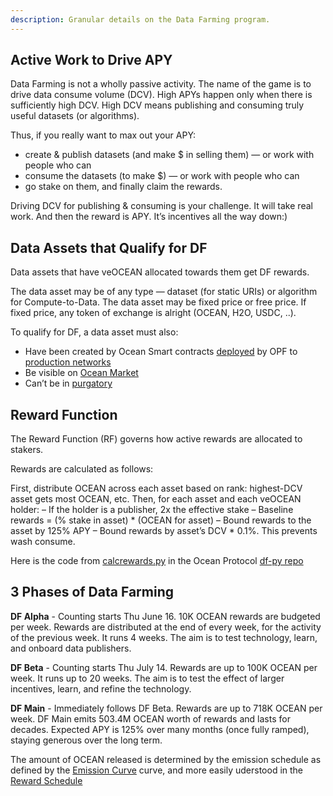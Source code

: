```yaml
---
description: Granular details on the Data Farming program.
---
```

## Active Work to Drive APY

Data Farming is not a wholly passive activity. The name of the game is to drive data consume volume (DCV). High APYs happen only when there is sufficiently high DCV. High DCV means publishing and consuming truly useful datasets (or algorithms).

Thus, if you really want to max out your APY:
- create & publish datasets (and make $ in selling them) — or work with people who can
- consume the datasets (to make $) — or work with people who can
- go stake on them, and finally claim the rewards.

Driving DCV for publishing & consuming is your challenge. It will take real work. And then the reward is APY. It’s incentives all the way down:)

## Data Assets that Qualify for DF

Data assets that have veOCEAN allocated towards them get DF rewards.

The data asset may be of any type — dataset (for static URIs) or algorithm for Compute-to-Data. The data asset may be fixed price or free price. If fixed price, any token of exchange is alright (OCEAN, H2O, USDC, ..).

To qualify for DF, a data asset must also:
- Have been created by Ocean Smart contracts [deployed](https://github.com/oceanprotocol/contracts/blob/v4main/addresses/address.json) by OPF to [production networks](https://docs.oceanprotocol.com/core-concepts/networks)
- Be visible on [Ocean Market](https://market.oceanprotocol.com/)
- Can’t be in [purgatory](https://github.com/oceanprotocol/list-purgatory/blob/main/policies/README.md)

## Reward Function

The Reward Function (RF) governs how active rewards are allocated to stakers.

Rewards are calculated as follows:

First, distribute OCEAN across each asset based on rank: highest-DCV asset gets most OCEAN, etc.
Then, for each asset and each veOCEAN holder:
– If the holder is a publisher, 2x the effective stake
– Baseline rewards = (% stake in asset) * (OCEAN for asset)
– Bound rewards to the asset by 125% APY
– Bound rewards by asset’s DCV * 0.1%. This prevents wash consume.

Here is the code from [calcrewards.py](https://github.com/oceanprotocol/df-py/blob/main/util/calcrewards.py) in the Ocean Protocol [df-py repo](https://github.com/oceanprotocol/df-py/)

## 3 Phases of Data Farming

**DF Alpha** - Counting starts Thu June 16. 10K OCEAN rewards are budgeted per week. Rewards are distributed at the end of every week, for the activity of the previous week. It runs 4 weeks. The aim is to test technology, learn, and onboard data publishers.

**DF Beta** - Counting starts Thu July 14. Rewards are up to 100K OCEAN per week. It runs up to 20 weeks. The aim is to test the effect of larger incentives, learn, and refine the technology.

**DF Main** - Immediately follows DF Beta. Rewards are up to 718K OCEAN per week. DF Main emits 503.4M OCEAN worth of rewards and lasts for decades. Expected APY is 125% over many months (once fully ramped), staying generous over the long term.

The amount of OCEAN released is determined by the emission schedule as defined by the [Emission Curve](emissions-apys.md#emissions--apys) curve, and more easily uderstood in the [Reward Schedule](df-intro.md#reward-schedule)
